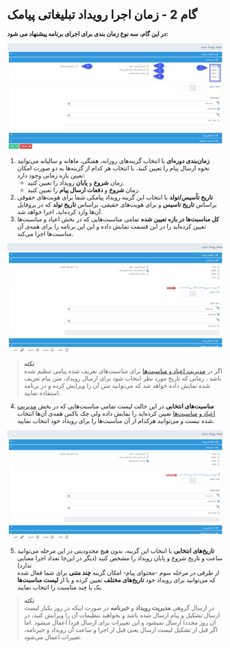 # گام 2 -  زمان اجرا رویداد تبلیغاتی پیامک 

**در این گام، سه نوع زمان بندی برای اجرای برنامه پیشنهاد می شود:**

![صفحه زمان اجرای رویداد تبلیغاتی پیامکی](../Images/Timing-for-Event-marketing-sms.png)

1. **زمان‌بندی دوره‌ای**
   با انتخاب گزینه‌های روزانه، هفتگی، ماهانه و سالیانه می‌توانید نحوه ارسال پیام را تعیین کنید. با انتخاب هر کدام از گزینه‌ها به دو صورت امکان تعیین بازه زمانی وجود دارد:<br>
   - زمان **شروع** و **پایان** رویداد را تعیین کنید.
   - زمان **شروع** و **دفعات ارسال پیام** را تعیین کنید.
2. **تاریخ تأسیس/تولد**
   با انتخاب این گزینه رویداد پیامکی شما برای هویت‌های حقوقی براساس **تاریخ تاسیس** و برای هویت‌های حقیقی، براساس **تاریخ تولد** که در پروفایل آن‌ها وارد کرده‌اید، اجرا خواهد شد.
3. **کل مناسبت‌ها در بازه تعیین شده**
   تمامی مناسبت‌هایی که در بخش اعیاد و مناسبت‌ها تعیین کرده‌اید را در این قسمت نمایش داده و این این برنامه را برای همه‌ی آن مناسبت‌ها اجرا می‌کند.

![کل مناسبت‌ها برای زمان‌بندی رویداد تبلیغاتی پیامکی](../Images/all-Events.png)

> **نکته**<br>
> اگر در [مدیریت اعیاد و مناسبت‌ها](https://github.com/1stco/PayamGostarDocs/blob/master/help%202.5.4/Basic-Information/Holiday-management-and-occasions/Holiday-management-and-occasions.md) برای مناسبت‌های تعریف شده پیامی تنظیم شده باشد ، زمانی که تاریخ مورد نظر انتخاب شود برای ارسال رویداد، متن پیام تعریف شده نمایش داده خواهد شد که می‌توانید متن آن را ویرایش کرده و در برنامه استفاده نمایید.
 
4. **مناسبت‌های انتخابی**
   در این حالت لیست تمامی مناسبت‌هایی که در بخش [مدیریت اعیاد و مناسبت‌ها]() تعیین کرده‌اید را نمایش داده ولی چک باکس همه‌ی آن‌ها انتخاب شده نیست و می‌توانید هرکدام از آن مناسبت‌ها را برای رویداد خود انتخاب نمایید.

![مناسبت‌های انتخابی در رویداد پیامکی](../Images/Event-Optional.png)
   
5. **تاریخ‌های انتخابی**
   با انتخاب این گزینه، بدون هیچ محدودیتی در این مرحله می‌توانید ساعت و تاریخ شروع و پایان رویداد را مشخص کنید (دیگر در این‌جا تعداد اجرا معنایی ندارد)<br>
   از طرفی در مرحله سوم -محتوای پیام- امکان گزینه **چند متنی** برای شما فعال شده که می‌توانید برای رویداد خود **تاریخ‌های مختلف** تعیین کرده و یا از **لیست مناسبت‌ها** یک یا چند مناسبت را انتخاب نمایید.

> **نکته**<br>
>  در ارسال گروهی **مدیریت رویداد** و **خبرنامه** در صورت اینکه در روز یکبار لیست ارسال تشکیل و پیام ارسال شده باشد و بخواهید تنظیمات آن را ویرایش کنید، در ان روز مجددا ارسال نمیشود و این تغییرات برای ارسال فردا اعمال میشود .اما اگر قبل از تشکیل لیست ارسال یعنی قبل از اجرا و ساعت آن رویداد و خبرنامه، تغییرات اعمال می‌شود.



